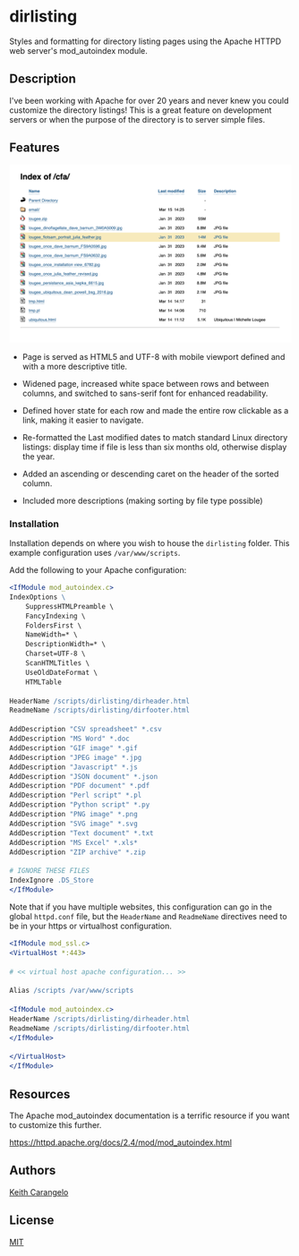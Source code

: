 # dirlisting

Styles and formatting for directory listing pages using the Apache HTTPD web server's mod_autoindex module.

## Description

I've been working with Apache for over 20 years and never knew you could customize the directory listings! This is a great feature on development servers or when the purpose of the directory is to server simple files.

## Features

![Screenshot](screenshot.png)

- Page is served as HTML5 and UTF-8 with mobile viewport defined and with a more descriptive title.

- Widened page, increased white space between rows and between columns, and switched to sans-serif font for enhanced readability.

- Defined hover state for each row and made the entire row clickable as a link, making it easier to navigate.

- Re-formatted the Last modified dates to match standard Linux directory listings: display time if file is less than six months old, otherwise display the year.

- Added an ascending or descending caret on the header of the sorted column.

- Included more descriptions (making sorting by file type possible)

### Installation

Installation depends on where you wish to house the `dirlisting` folder. This example configuration uses `/var/www/scripts`.

Add the following to your Apache configuration:

```apache
<IfModule mod_autoindex.c>
IndexOptions \
    SuppressHTMLPreamble \
    FancyIndexing \
    FoldersFirst \
    NameWidth=* \
    DescriptionWidth=* \
    Charset=UTF-8 \
    ScanHTMLTitles \
    UseOldDateFormat \
    HTMLTable

HeaderName /scripts/dirlisting/dirheader.html
ReadmeName /scripts/dirlisting/dirfooter.html

AddDescription "CSV spreadsheet" *.csv
AddDescription "MS Word" *.doc
AddDescription "GIF image" *.gif
AddDescription "JPEG image" *.jpg
AddDescription "Javascript" *.js
AddDescription "JSON document" *.json
AddDescription "PDF document" *.pdf
AddDescription "Perl script" *.pl
AddDescription "Python script" *.py
AddDescription "PNG image" *.png
AddDescription "SVG image" *.svg
AddDescription "Text document" *.txt
AddDescription "MS Excel" *.xls*
AddDescription "ZIP archive" *.zip

# IGNORE THESE FILES
IndexIgnore .DS_Store
</IfModule>
```

Note that if you have multiple websites, this configuration can go in the global `httpd.conf` file, but the `HeaderName` and `ReadmeName` directives need to be in your https or virtualhost configuration.

```apache
<IfModule mod_ssl.c>
<VirtualHost *:443>

# << virtual host apache configuration... >>

Alias /scripts /var/www/scripts

<IfModule mod_autoindex.c>
HeaderName /scripts/dirlisting/dirheader.html
ReadmeName /scripts/dirlisting/dirfooter.html
</IfModule>

</VirtualHost>
</IfModule>
```

## Resources

The Apache mod_autoindex documentation is a terrific resource if you want to customize this further.

<https://httpd.apache.org/docs/2.4/mod/mod_autoindex.html>

## Authors

[Keith Carangelo](https://www.kcaran.com/)

## License

[MIT](https://choosealicense.com/licenses/mit/)
